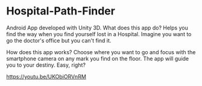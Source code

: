 # Hospital-Path-Finder
Android App developed with Unity 3D.
What does this app do? Helps you find the way when you find yourself lost in a Hospital. Imagine you want to go the doctor's office but you can't find it.

How does this app works? Choose where you want to go and focus with the smartphone camera on any mark you find on the floor. The app will guide you to your destiny. Easy, right?

https://youtu.be/UKObiORVnRM

